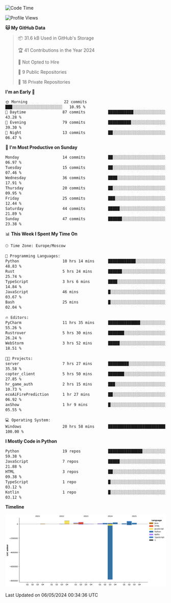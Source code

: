 <!--START_SECTION:waka-->
![Code Time](http://img.shields.io/badge/Code%20Time-316%20hrs%2028%20mins-blue)

![Profile Views](http://img.shields.io/badge/Profile%20Views-0-blue)

**🐱 My GitHub Data** 

> 📦 31.6 kB Used in GitHub's Storage 
 > 
> 🏆 41 Contributions in the Year 2024
 > 
> 🚫 Not Opted to Hire
 > 
> 📜 9 Public Repositories 
 > 
> 🔑 18 Private Repositories 
 > 
**I'm an Early 🐤** 

```text
🌞 Morning                22 commits          ███░░░░░░░░░░░░░░░░░░░░░░   10.95 % 
🌆 Daytime                87 commits          ███████████░░░░░░░░░░░░░░   43.28 % 
🌃 Evening                79 commits          ██████████░░░░░░░░░░░░░░░   39.30 % 
🌙 Night                  13 commits          ██░░░░░░░░░░░░░░░░░░░░░░░   06.47 % 
```
📅 **I'm Most Productive on Sunday** 

```text
Monday                   14 commits          ██░░░░░░░░░░░░░░░░░░░░░░░   06.97 % 
Tuesday                  15 commits          ██░░░░░░░░░░░░░░░░░░░░░░░   07.46 % 
Wednesday                36 commits          ████░░░░░░░░░░░░░░░░░░░░░   17.91 % 
Thursday                 20 commits          ██░░░░░░░░░░░░░░░░░░░░░░░   09.95 % 
Friday                   25 commits          ███░░░░░░░░░░░░░░░░░░░░░░   12.44 % 
Saturday                 44 commits          █████░░░░░░░░░░░░░░░░░░░░   21.89 % 
Sunday                   47 commits          ██████░░░░░░░░░░░░░░░░░░░   23.38 % 
```


📊 **This Week I Spent My Time On** 

```text
🕑︎ Time Zone: Europe/Moscow

💬 Programming Languages: 
Python                   10 hrs 14 mins      ████████████░░░░░░░░░░░░░   48.83 % 
Rust                     5 hrs 24 mins       ██████░░░░░░░░░░░░░░░░░░░   25.74 % 
TypeScript               3 hrs 6 mins        ████░░░░░░░░░░░░░░░░░░░░░   14.84 % 
JavaScript               46 mins             █░░░░░░░░░░░░░░░░░░░░░░░░   03.67 % 
Bash                     25 mins             █░░░░░░░░░░░░░░░░░░░░░░░░   02.04 % 

🔥 Editors: 
PyCharm                  11 hrs 35 mins      ██████████████░░░░░░░░░░░   55.26 % 
Rustrover                5 hrs 30 mins       ███████░░░░░░░░░░░░░░░░░░   26.24 % 
WebStorm                 3 hrs 52 mins       █████░░░░░░░░░░░░░░░░░░░░   18.51 % 

🐱‍💻 Projects: 
server                   7 hrs 27 mins       █████████░░░░░░░░░░░░░░░░   35.58 % 
copter_client            5 hrs 50 mins       ███████░░░░░░░░░░░░░░░░░░   27.85 % 
hr_game_auth             2 hrs 15 mins       ███░░░░░░░░░░░░░░░░░░░░░░   10.73 % 
ecoAiFirePrediction      1 hr 27 mins        ██░░░░░░░░░░░░░░░░░░░░░░░   06.92 % 
axShow                   1 hr 9 mins         █░░░░░░░░░░░░░░░░░░░░░░░░   05.55 % 

💻 Operating System: 
Windows                  20 hrs 58 mins      █████████████████████████   100.00 % 
```

**I Mostly Code in Python** 

```text
Python                   19 repos            ███████████████░░░░░░░░░░   59.38 % 
JavaScript               7 repos             █████░░░░░░░░░░░░░░░░░░░░   21.88 % 
HTML                     3 repos             ██░░░░░░░░░░░░░░░░░░░░░░░   09.38 % 
TypeScript               1 repo              █░░░░░░░░░░░░░░░░░░░░░░░░   03.12 % 
Kotlin                   1 repo              █░░░░░░░░░░░░░░░░░░░░░░░░   03.12 % 
```



**Timeline**

![Lines of Code chart](https://raw.githubusercontent.com/adlemx/adlemx/main/assets/bar_graph.png)


 Last Updated on 06/05/2024 00:34:36 UTC
<!--END_SECTION:waka-->
